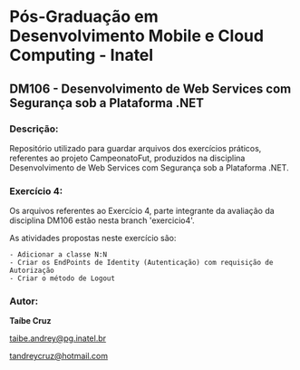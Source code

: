 # Pós-Graduação em Desenvolvimento Mobile e Cloud Computing - Inatel
## DM106 - Desenvolvimento de Web Services com Segurança sob a Plataforma .NET
### Descrição:
Repositório utilizado para guardar arquivos dos exercícios práticos, referentes ao projeto CampeonatoFut, produzidos na disciplina Desenvolvimento de Web Services com Segurança sob a Plataforma .NET.
### Exercício 4:

  Os arquivos referentes ao Exercício 4, parte integrante da avaliação da disciplina DM106 estão nesta branch 'exercicio4'.

  As atividades propostas neste exercício são:
  
    - Adicionar a classe N:N
    - Criar os EndPoints de Identity (Autenticação) com requisição de Autorização
    - Criar o método de Logout


### Autor:
**Taíbe Cruz**

taibe.andrey@pg.inatel.br

tandreycruz@hotmail.com
